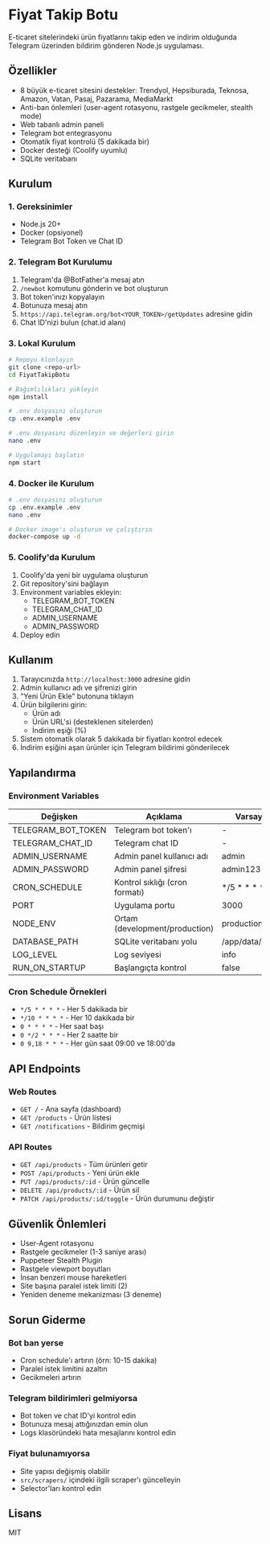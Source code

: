 # Fiyat Takip Botu

E-ticaret sitelerindeki ürün fiyatlarını takip eden ve indirim olduğunda Telegram üzerinden bildirim gönderen Node.js uygulaması.

## Özellikler

- 8 büyük e-ticaret sitesini destekler: Trendyol, Hepsiburada, Teknosa, Amazon, Vatan, Pasaj, Pazarama, MediaMarkt
- Anti-ban önlemleri (user-agent rotasyonu, rastgele gecikmeler, stealth mode)
- Web tabanlı admin paneli
- Telegram bot entegrasyonu
- Otomatik fiyat kontrolü (5 dakikada bir)
- Docker desteği (Coolify uyumlu)
- SQLite veritabanı

## Kurulum

### 1. Gereksinimler

- Node.js 20+
- Docker (opsiyonel)
- Telegram Bot Token ve Chat ID

### 2. Telegram Bot Kurulumu

1. Telegram'da @BotFather'a mesaj atın
2. `/newbot` komutunu gönderin ve bot oluşturun
3. Bot token'ınızı kopyalayın
4. Botunuza mesaj atın
5. `https://api.telegram.org/bot<YOUR_TOKEN>/getUpdates` adresine gidin
6. Chat ID'nizi bulun (chat.id alanı)

### 3. Lokal Kurulum

```bash
# Repoyu klonlayın
git clone <repo-url>
cd FiyatTakipBotu

# Bağımlılıkları yükleyin
npm install

# .env dosyasını oluşturun
cp .env.example .env

# .env dosyasını düzenleyin ve değerleri girin
nano .env

# Uygulamayı başlatın
npm start
```

### 4. Docker ile Kurulum

```bash
# .env dosyasını oluşturun
cp .env.example .env
nano .env

# Docker image'ı oluşturun ve çalıştırın
docker-compose up -d
```

### 5. Coolify'da Kurulum

1. Coolify'da yeni bir uygulama oluşturun
2. Git repository'sini bağlayın
3. Environment variables ekleyin:
   - TELEGRAM_BOT_TOKEN
   - TELEGRAM_CHAT_ID
   - ADMIN_USERNAME
   - ADMIN_PASSWORD
4. Deploy edin

## Kullanım

1. Tarayıcınızda `http://localhost:3000` adresine gidin
2. Admin kullanıcı adı ve şifrenizi girin
3. "Yeni Ürün Ekle" butonuna tıklayın
4. Ürün bilgilerini girin:
   - Ürün adı
   - Ürün URL'si (desteklenen sitelerden)
   - İndirim eşiği (%)
5. Sistem otomatik olarak 5 dakikada bir fiyatları kontrol edecek
6. İndirim eşiğini aşan ürünler için Telegram bildirimi gönderilecek

## Yapılandırma

### Environment Variables

| Değişken | Açıklama | Varsayılan |
|----------|----------|------------|
| TELEGRAM_BOT_TOKEN | Telegram bot token'ı | - |
| TELEGRAM_CHAT_ID | Telegram chat ID | - |
| ADMIN_USERNAME | Admin panel kullanıcı adı | admin |
| ADMIN_PASSWORD | Admin panel şifresi | admin123 |
| CRON_SCHEDULE | Kontrol sıklığı (cron formatı) | */5 * * * * |
| PORT | Uygulama portu | 3000 |
| NODE_ENV | Ortam (development/production) | production |
| DATABASE_PATH | SQLite veritabanı yolu | /app/data/data.db |
| LOG_LEVEL | Log seviyesi | info |
| RUN_ON_STARTUP | Başlangıçta kontrol | false |

### Cron Schedule Örnekleri

- `*/5 * * * *` - Her 5 dakikada bir
- `*/10 * * * *` - Her 10 dakikada bir
- `0 * * * *` - Her saat başı
- `0 */2 * * *` - Her 2 saatte bir
- `0 9,18 * * *` - Her gün saat 09:00 ve 18:00'da

## API Endpoints

### Web Routes
- `GET /` - Ana sayfa (dashboard)
- `GET /products` - Ürün listesi
- `GET /notifications` - Bildirim geçmişi

### API Routes
- `GET /api/products` - Tüm ürünleri getir
- `POST /api/products` - Yeni ürün ekle
- `PUT /api/products/:id` - Ürün güncelle
- `DELETE /api/products/:id` - Ürün sil
- `PATCH /api/products/:id/toggle` - Ürün durumunu değiştir

## Güvenlik Önlemleri

- User-Agent rotasyonu
- Rastgele gecikmeler (1-3 saniye arası)
- Puppeteer Stealth Plugin
- Rastgele viewport boyutları
- İnsan benzeri mouse hareketleri
- Site başına paralel istek limiti (2)
- Yeniden deneme mekanizması (3 deneme)

## Sorun Giderme

### Bot ban yerse
- Cron schedule'ı artırın (örn: 10-15 dakika)
- Paralel istek limitini azaltın
- Gecikmeleri artırın

### Telegram bildirimleri gelmiyorsa
- Bot token ve chat ID'yi kontrol edin
- Botunuza mesaj attığınızdan emin olun
- Logs klasöründeki hata mesajlarını kontrol edin

### Fiyat bulunamıyorsa
- Site yapısı değişmiş olabilir
- `src/scrapers/` içindeki ilgili scraper'ı güncelleyin
- Selector'ları kontrol edin

## Lisans

MIT